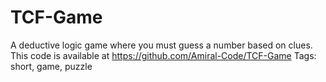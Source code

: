 # TCF-Game
A deductive logic game where you must guess a number based on clues.
This code is available at https://github.com/Amiral-Code/TCF-Game
Tags: short, game, puzzle 
